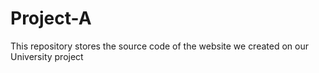 # Project-A
This repository stores the source code of the website we created on our University project
